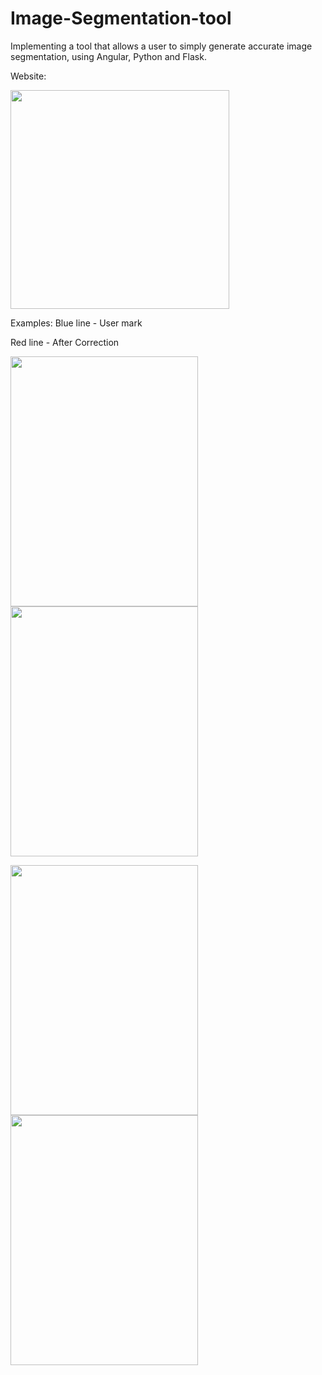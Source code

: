 # Image-Segmentation-tool
 Implementing a tool that allows a user to simply generate accurate image segmentation, using Angular, Python and Flask.

Website:

<img src="https://user-images.githubusercontent.com/96941593/221415433-c21cf8ab-aada-447a-845d-8f68b7095424.jpg" width="350" >


Examples:
Blue line - User mark

Red line - After Correction

<img src="https://user-images.githubusercontent.com/96941593/221415556-15c72d69-d52b-48e9-b63a-0a1438885f0d.jpg"  width="300" height="400" > <img src="https://user-images.githubusercontent.com/96941593/221415580-536f45b8-a575-430c-a2b8-441adbe314dd.jpg" width="300" height="400" > 

<img src="https://user-images.githubusercontent.com/96941593/221415581-0622aa8b-3492-471b-8751-34a3f0d37d8d.jpg"  width="300" height="400" > <img src="https://user-images.githubusercontent.com/96941593/221415577-b1457d1f-d116-41f6-aaab-6315ee375691.jpg"  width="300" height="400" >






